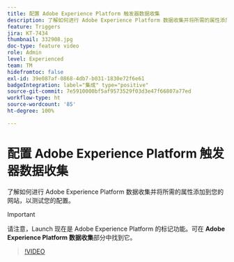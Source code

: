 ```yaml
---
title: 配置 Adobe Experience Platform 触发器数据收集
description: 了解如何进行 Adobe Experience Platform 数据收集并将所需的属性添加到您的网站，以测试您的配置。
feature: Triggers
jira: KT-7434
thumbnail: 332908.jpg
doc-type: feature video
role: Admin
level: Experienced
team: TM
hidefromtoc: false
exl-id: 39e087af-0868-4db7-b031-1830e72f6e61
badgeIntegration: label="集成" type="positive"
source-git-commit: 7e5910000bf5af9573529f03d3e47f66807a77ed
workflow-type: ht
source-wordcount: '85'
ht-degree: 100%

---
```


# 配置 Adobe Experience Platform 触发器数据收集

了解如何进行 Adobe Experience Platform 数据收集并将所需的属性添加到您的网站，以测试您的配置。

>[!IMPORTANT]
>
> 请注意，Launch 现在是 Adobe Experience Platform 的标记功能。可在 **Adobe Experience Platform 数据收集**&#x200B;部分中找到它。

>[!VIDEO](https://video.tv.adobe.com/v/332908?quality=12&learn=on)
